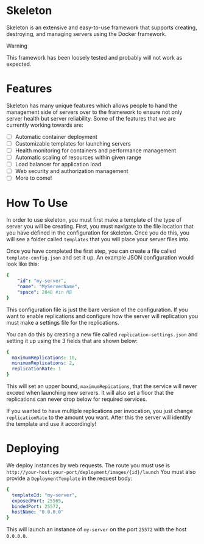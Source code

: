 # Skeleton

Skeleton is an extensive and easy-to-use framework that supports creating, destroying, and managing servers using the Docker framework.


> [!WARNING]
> This framework has been loosely tested and probably will not work as expected.

# Features

Skeleton has many unique features which allows people to hand the management side of servers over to the framework to ensure not only server health but server reliability. Some of the features that we are currently working towards are:

- [ ] Automatic container deployment
- [ ] Customizable templates for launching servers 
- [ ] Health monitoring for containers and performance management
- [ ] Automatic scaling of resources within given range
- [ ] Load balancer for application load
- [ ] Web security and authorization management
- [ ] More to come!

# How To Use

In order to use skeleton, you must first make a template of the type of server you will be creating. First, you must navigate to the file location that you have defined in the configuration for skeleton. Once you do this, you will see a folder called `templates` that you will place your server files into.

Once you have completed the first step, you can create a file called `template-config.json` and set it up. An example JSON configuration would look like this:

```yaml
{
    "id": "my-server",
    "name": "MyServerName",
    "space": 2048 #in MB
}
```

This configuration file is just the bare version of the configuration. If you want to enable replications and configure how the server will replication you must make a settings file for the replications.

You can do this by creating a new file called `replication-settings.json` and setting it up using the 3 fields that are shown below:

```yaml
{
  maximumReplications: 10,
  minimumReplications: 2,
  replicationRate: 1
}
```

This will set an upper bound, `maximumRepications`, that the service will never exceed when launching new servers. It will also set a floor that the replications can never drop below for required services.

If you wanted to have multiple replications per invocation, you just change `replicationRate` to the amount you want. After this the server will identify the template and use it accordingly!

# Deploying

We deploy instances by web requests. The route you must use is `http://your-host:your-port/deployment/images/{id}/launch` You must also provide a `DeploymentTemplate` in the request body:
```yaml
{
  templateId: "my-server",
  exposedPort: 25565,
  bindedPort: 25572,
  hostName: "0.0.0.0"
}
```

This will launch an instance of `my-server` on the port `25572` with the host `0.0.0.0`.


